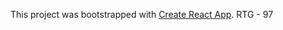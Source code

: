 This project was bootstrapped with [Create React App](https://github.com/facebook/create-react-app).
RTG - 97

